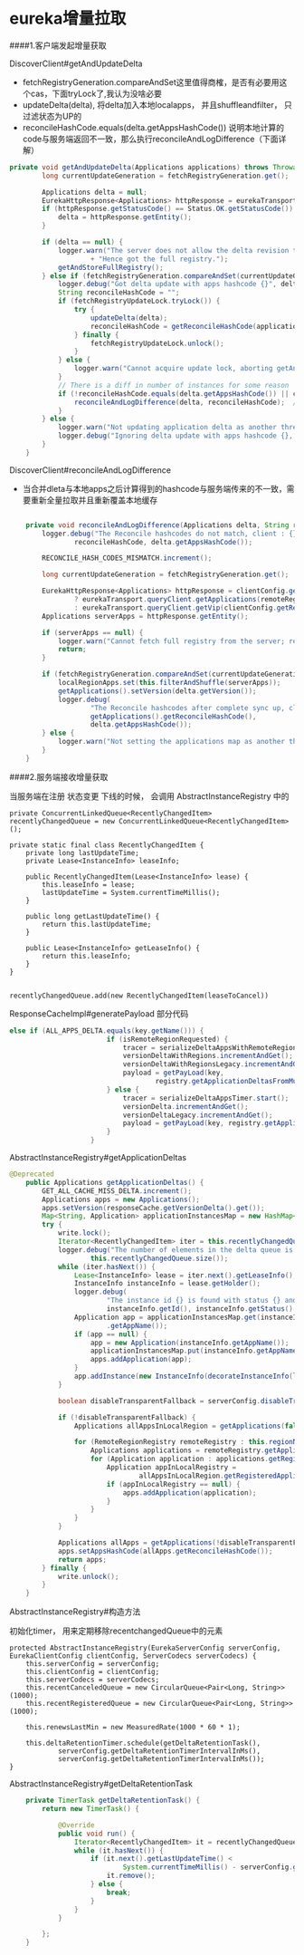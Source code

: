 # eureka增量拉取



####1.客户端发起增量获取


DiscoverClient#getAndUpdateDelta

* fetchRegistryGeneration.compareAndSet这里值得商榷，是否有必要用这个cas，下面tryLock了,我认为没啥必要
* updateDelta(delta), 将delta加入本地localapps， 并且shuffleandfilter， 只过滤状态为UP的
* reconcileHashCode.equals(delta.getAppsHashCode()) 说明本地计算的code与服务端返回不一致，那么执行reconcileAndLogDifference（下面详解）


```java
private void getAndUpdateDelta(Applications applications) throws Throwable {
        long currentUpdateGeneration = fetchRegistryGeneration.get();

        Applications delta = null;
        EurekaHttpResponse<Applications> httpResponse = eurekaTransport.queryClient.getDelta(remoteRegionsRef.get());
        if (httpResponse.getStatusCode() == Status.OK.getStatusCode()) {
            delta = httpResponse.getEntity();
        }

        if (delta == null) {
            logger.warn("The server does not allow the delta revision to be applied because it is not safe. "
                    + "Hence got the full registry.");
            getAndStoreFullRegistry();
        } else if (fetchRegistryGeneration.compareAndSet(currentUpdateGeneration, currentUpdateGeneration + 1)) {
            logger.debug("Got delta update with apps hashcode {}", delta.getAppsHashCode());
            String reconcileHashCode = "";
            if (fetchRegistryUpdateLock.tryLock()) {
                try {
                    updateDelta(delta);
                    reconcileHashCode = getReconcileHashCode(applications);
                } finally {
                    fetchRegistryUpdateLock.unlock();
                }
            } else {
                logger.warn("Cannot acquire update lock, aborting getAndUpdateDelta");
            }
            // There is a diff in number of instances for some reason
            if (!reconcileHashCode.equals(delta.getAppsHashCode()) || clientConfig.shouldLogDeltaDiff()) {
                reconcileAndLogDifference(delta, reconcileHashCode);  // this makes a remoteCall
            }
        } else {
            logger.warn("Not updating application delta as another thread is updating it already");
            logger.debug("Ignoring delta update with apps hashcode {}, as another thread is updating it already", delta.getAppsHashCode());
        }
    }
```


DiscoverClient#reconcileAndLogDifference

* 当合并dleta与本地apps之后计算得到的hashcode与服务端传来的不一致，需要重新全量拉取并且重新覆盖本地缓存

```java

    private void reconcileAndLogDifference(Applications delta, String reconcileHashCode) throws Throwable {
        logger.debug("The Reconcile hashcodes do not match, client : {}, server : {}. Getting the full registry",
                reconcileHashCode, delta.getAppsHashCode());

        RECONCILE_HASH_CODES_MISMATCH.increment();

        long currentUpdateGeneration = fetchRegistryGeneration.get();

        EurekaHttpResponse<Applications> httpResponse = clientConfig.getRegistryRefreshSingleVipAddress() == null
                ? eurekaTransport.queryClient.getApplications(remoteRegionsRef.get())
                : eurekaTransport.queryClient.getVip(clientConfig.getRegistryRefreshSingleVipAddress(), remoteRegionsRef.get());
        Applications serverApps = httpResponse.getEntity();

        if (serverApps == null) {
            logger.warn("Cannot fetch full registry from the server; reconciliation failure");
            return;
        }

        if (fetchRegistryGeneration.compareAndSet(currentUpdateGeneration, currentUpdateGeneration + 1)) {
            localRegionApps.set(this.filterAndShuffle(serverApps));
            getApplications().setVersion(delta.getVersion());
            logger.debug(
                    "The Reconcile hashcodes after complete sync up, client : {}, server : {}.",
                    getApplications().getReconcileHashCode(),
                    delta.getAppsHashCode());
        } else {
            logger.warn("Not setting the applications map as another thread has advanced the update generation");
        }
    }
```




####2.服务端接收增量获取

当服务端在注册 状态变更  下线的时候， 会调用 AbstractInstanceRegistry 中的


    private ConcurrentLinkedQueue<RecentlyChangedItem> recentlyChangedQueue = new ConcurrentLinkedQueue<RecentlyChangedItem>();

    private static final class RecentlyChangedItem {
        private long lastUpdateTime;
        private Lease<InstanceInfo> leaseInfo;

        public RecentlyChangedItem(Lease<InstanceInfo> lease) {
            this.leaseInfo = lease;
            lastUpdateTime = System.currentTimeMillis();
        }

        public long getLastUpdateTime() {
            return this.lastUpdateTime;
        }

        public Lease<InstanceInfo> getLeaseInfo() {
            return this.leaseInfo;
        }
    }
    
    
    recentlyChangedQueue.add(new RecentlyChangedItem(leaseToCancel))
    


ResponseCacheImpl#generatePayload 部分代码

```java
else if (ALL_APPS_DELTA.equals(key.getName())) {
                        if (isRemoteRegionRequested) {
                            tracer = serializeDeltaAppsWithRemoteRegionTimer.start();
                            versionDeltaWithRegions.incrementAndGet();
                            versionDeltaWithRegionsLegacy.incrementAndGet();
                            payload = getPayLoad(key,
                                    registry.getApplicationDeltasFromMultipleRegions(key.getRegions()));
                        } else {
                            tracer = serializeDeltaAppsTimer.start();
                            versionDelta.incrementAndGet();
                            versionDeltaLegacy.incrementAndGet();
                            payload = getPayLoad(key, registry.getApplicationDeltas());
                        }
                    }
```

AbstractInstanceRegistry#getApplicationDeltas

```java
@Deprecated
    public Applications getApplicationDeltas() {
        GET_ALL_CACHE_MISS_DELTA.increment();
        Applications apps = new Applications();
        apps.setVersion(responseCache.getVersionDelta().get());
        Map<String, Application> applicationInstancesMap = new HashMap<String, Application>();
        try {
            write.lock();
            Iterator<RecentlyChangedItem> iter = this.recentlyChangedQueue.iterator();
            logger.debug("The number of elements in the delta queue is : {}",
                    this.recentlyChangedQueue.size());
            while (iter.hasNext()) {
                Lease<InstanceInfo> lease = iter.next().getLeaseInfo();
                InstanceInfo instanceInfo = lease.getHolder();
                logger.debug(
                        "The instance id {} is found with status {} and actiontype {}",
                        instanceInfo.getId(), instanceInfo.getStatus().name(), instanceInfo.getActionType().name());
                Application app = applicationInstancesMap.get(instanceInfo
                        .getAppName());
                if (app == null) {
                    app = new Application(instanceInfo.getAppName());
                    applicationInstancesMap.put(instanceInfo.getAppName(), app);
                    apps.addApplication(app);
                }
                app.addInstance(new InstanceInfo(decorateInstanceInfo(lease)));
            }

            boolean disableTransparentFallback = serverConfig.disableTransparentFallbackToOtherRegion();

            if (!disableTransparentFallback) {
                Applications allAppsInLocalRegion = getApplications(false);

                for (RemoteRegionRegistry remoteRegistry : this.regionNameVSRemoteRegistry.values()) {
                    Applications applications = remoteRegistry.getApplicationDeltas();
                    for (Application application : applications.getRegisteredApplications()) {
                        Application appInLocalRegistry =
                                allAppsInLocalRegion.getRegisteredApplications(application.getName());
                        if (appInLocalRegistry == null) {
                            apps.addApplication(application);
                        }
                    }
                }
            }

            Applications allApps = getApplications(!disableTransparentFallback);
            apps.setAppsHashCode(allApps.getReconcileHashCode());
            return apps;
        } finally {
            write.unlock();
        }
    }

```

AbstractInstanceRegistry#构造方法

初始化timer， 用来定期移除recentchangedQueue中的元素

    protected AbstractInstanceRegistry(EurekaServerConfig serverConfig, EurekaClientConfig clientConfig, ServerCodecs serverCodecs) {
        this.serverConfig = serverConfig;
        this.clientConfig = clientConfig;
        this.serverCodecs = serverCodecs;
        this.recentCanceledQueue = new CircularQueue<Pair<Long, String>>(1000);
        this.recentRegisteredQueue = new CircularQueue<Pair<Long, String>>(1000);

        this.renewsLastMin = new MeasuredRate(1000 * 60 * 1);

        this.deltaRetentionTimer.schedule(getDeltaRetentionTask(),
                serverConfig.getDeltaRetentionTimerIntervalInMs(),
                serverConfig.getDeltaRetentionTimerIntervalInMs());
    }
    
    



AbstractInstanceRegistry#getDeltaRetentionTask

```java
    private TimerTask getDeltaRetentionTask() {
        return new TimerTask() {

            @Override
            public void run() {
                Iterator<RecentlyChangedItem> it = recentlyChangedQueue.iterator();
                while (it.hasNext()) {
                    if (it.next().getLastUpdateTime() <
                            System.currentTimeMillis() - serverConfig.getRetentionTimeInMSInDeltaQueue()) {
                        it.remove();
                    } else {
                        break;
                    }
                }
            }

        };
    }
```